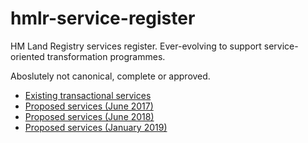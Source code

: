 # hmlr-service-register
HM Land Registry services register. Ever-evolving to support service-oriented transformation programmes.

Aboslutely not canonical, complete or approved.

* [Existing transactional services](https://github.com/sambrierley/hmlr-service-register/blob/master/hmlr-transactions.csv)
* [Proposed services (June 2017)](https://github.com/sambrierley/hmlr-service-register/blob/master/hmlr-proposed-services-june-2017.csv)
* [Proposed services (June 2018)](https://github.com/sambrierley/hmlr-service-register/blob/master/hmlr-proposed-services-june-2018.csv)
* [Proposed services (January 2019)](https://github.com/sambrierley/hmlr-service-register/blob/master/proposed-services-january-2019.csv)

